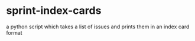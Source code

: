 sprint-index-cards
==================

a python script which takes a list of issues and prints them in an index card format